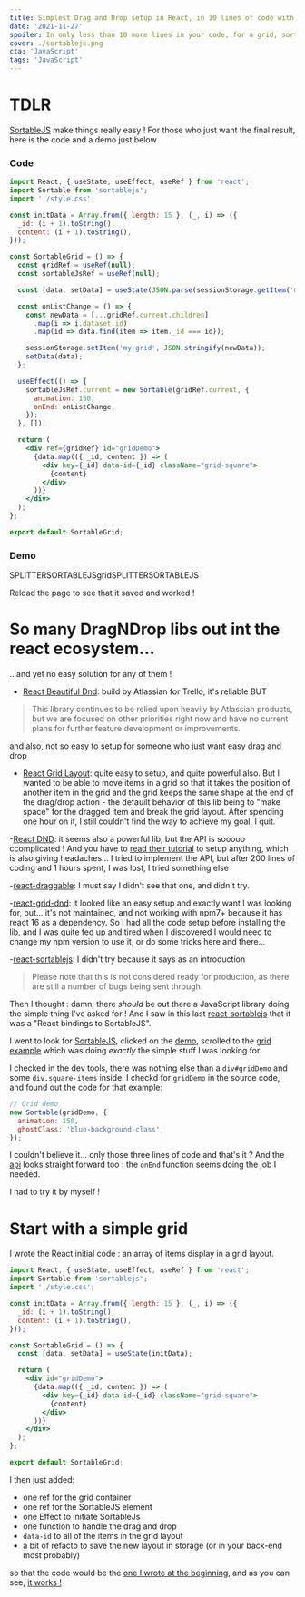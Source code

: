 ```yaml
---
title: Simplest Drag and Drop setup in React, in 10 lines of code with SortableJS
date: '2021-11-27'
spoiler: In only less than 10 more lines in your code, for a grid, sortable tree, multi-column...
cover: ./sortablejs.png
cta: 'JavaScript'
tags: 'JavaScript'
---
```


# TDLR

[SortableJS](https://github.com/SortableJS/Sortable) make things really easy !
For those who just want the final result, here is the code and a demo just below

### Code

```jsx
import React, { useState, useEffect, useRef } from 'react';
import Sortable from 'sortablejs';
import './style.css';

const initData = Array.from({ length: 15 }, (_, i) => ({
  _id: (i + 1).toString(),
  content: (i + 1).toString(),
}));

const SortableGrid = () => {
  const gridRef = useRef(null);
  const sortableJsRef = useRef(null);

  const [data, setData] = useState(JSON.parse(sessionStorage.getItem('my-grid')) || initData);

  const onListChange = () => {
    const newData = [...gridRef.current.children]
      .map(i => i.dataset.id)
      .map(id => data.find(item => item._id === id));

    sessionStorage.setItem('my-grid', JSON.stringify(newData));
    setData(data);
  };

  useEffect(() => {
    sortableJsRef.current = new Sortable(gridRef.current, {
      animation: 150,
      onEnd: onListChange,
    });
  }, []);

  return (
    <div ref={gridRef} id="gridDemo">
      {data.map(({ _id, content }) => (
        <div key={_id} data-id={_id} className="grid-square">
          {content}
        </div>
      ))}
    </div>
  );
};

export default SortableGrid;
```

### Demo

SPLITTERSORTABLEJSgridSPLITTERSORTABLEJS

Reload the page to see that it saved and worked !

# So many DragNDrop libs out int the react ecosystem...

...and yet no easy solution for any of them !

- [React Beautiful Dnd](https://github.com/atlassian/react-beautiful-dnd): build by Atlassian for Trello, it's reliable BUT

> This library continues to be relied upon heavily by Atlassian products, but we are focused on other priorities right now and have no current plans for further feature development or improvements.

and also, not so easy to setup for someone who just want easy drag and drop

- [React Grid Layout](https://github.com/react-grid-layout/react-grid-layout): quite easy to setup, and quite powerful also. But I wanted to be able to move items in a grid so that it takes the position of another item in the grid and the grid keeps the same shape at the end of the drag/drop action - the defauilt behavior of this lib being to "make space" for the dragged item and break the grid layout. After spending one hour on it, I still couldn't find the way to achieve my goal, I quit.

-[React DND](https://react-dnd.github.io/react-dnd/about): it seems also a powerful lib, but the API is sooooo ccomplicated ! And you have to [read their tutorial](https://react-dnd.github.io/react-dnd/docs/tutorial) to setup anything, which is also giving headaches... I tried to implement the API, but after 200 lines of coding and 1 hours spent, I was lost, I tried something else

-[react-draggable](https://www.npmjs.com/package/react-draggable): I must say I didn't see that one, and didn't try.

-[react-grid-dnd](https://github.com/bmcmahen/react-grid-dnd): it looked like an easy setup and exactly want I was looking for, but... it's not maintained, and not working with npm7+ because it has react 16 as a dependency. So I had all the code setup before installing the lib, and I was quite fed up and tired when I discovered I would need to change my npm version to use it, or do some tricks here and there...

-[react-sortablejs](https://github.com/SortableJS/react-sortablejs): I didn't try because it says as an introduction

> Please note that this is not considered ready for production, as there are still a number of bugs being sent through.

Then I thought : damn, there _should_ be out there a JavaScript library doing the simple thing I've asked for ! And I saw in this last [react-sortablejs](https://github.com/SortableJS/react-sortablejs) that it was a "React bindings to SortableJS".

I went to look for [SortableJS](https://github.com/SortableJS/Sortable), clicked on the [demo](https://sortablejs.github.io/Sortable/), scrolled to the [grid example](http://sortablejs.github.io/Sortable/#grid) which was doing _exactly_ the simple stuff I was looking for.

I checked in the dev tools, there was nothing else than a `div#gridDemo` and some `div.square-items` inside. I checkd for `gridDemo` in the source code, and found out the code for that example:

```jsx
// Grid demo
new Sortable(gridDemo, {
  animation: 150,
  ghostClass: 'blue-background-class',
});
```

I couldn't believe it... only those three lines of code and that's it ?
And the [api](https://github.com/SortableJS/Sortable#options) looks straight forward too : the `onEnd` function seems doing the job I needed.

I had to try it by myself !

# Start with a simple grid

I wrote the React initial code : an array of items display in a grid layout.

```jsx
import React, { useState, useEffect, useRef } from 'react';
import Sortable from 'sortablejs';
import './style.css';

const initData = Array.from({ length: 15 }, (_, i) => ({
  _id: (i + 1).toString(),
  content: (i + 1).toString(),
}));

const SortableGrid = () => {
  const [data, setData] = useState(initData);

  return (
    <div id="gridDemo">
      {data.map(({ _id, content }) => (
        <div key={_id} data-id={_id} className="grid-square">
          {content}
        </div>
      ))}
    </div>
  );
};

export default SortableGrid;
```

I then just added:

- one ref for the grid container
- one ref for the SortableJS element
- one Effect to initiate SortableJs
- one function to handle the drag and drop
- `data-id` to all of the items in the grid layout
- a bit of refacto to save the new layout in storage (or in your back-end most probably)

so that the code would be the [one I wrote at the beginning](#code), and as you can see, [it works !](#demo)
